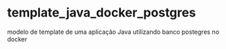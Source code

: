 # template_java_docker_postgres
modelo de template de uma aplicação Java utilizando banco postegres no docker
